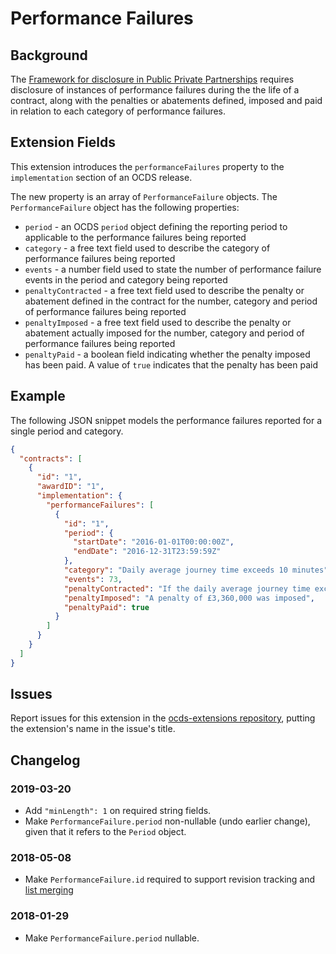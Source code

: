 # Performance Failures

## Background

The [Framework for disclosure in Public Private Partnerships](http://pubdocs.worldbank.org/en/773541448296707678/Disclosure-in-PPPs-Framework.pdf) requires disclosure of instances of performance failures during the the life of a contract, along with the penalties or abatements defined, imposed and paid in relation to each category of performance failures.

## Extension Fields

This extension introduces the `performanceFailures` property to the `implementation` section of an OCDS release.

The new property is an array of `PerformanceFailure` objects. The `PerformanceFailure` object has the following properties:

* `period` - an OCDS `period` object defining the reporting period to applicable to the performance failures being reported
* `category` - a free text field used to describe the category of performance failures being reported
* `events` - a number field used to state the number of performance failure events in the period and category being reported
* `penaltyContracted` - a free text field used to describe the penalty or abatement defined in the contract for the number, category and period of performance failures being reported
* `penaltyImposed` - a free text field used to describe the penalty or abatement actually imposed for the number, category and period of performance failures being reported
* `penaltyPaid` - a boolean field indicating whether the penalty imposed has been paid. A value of `true` indicates that the penalty has been paid

## Example

The following JSON snippet models the performance failures reported for a single period and category.

```json
{
  "contracts": [
    {
      "id": "1",
      "awardID": "1",
      "implementation": {
        "performanceFailures": [
          {
            "id": "1",
            "period": {
              "startDate": "2016-01-01T00:00:00Z",
              "endDate": "2016-12-31T23:59:59Z"
            },
            "category": "Daily average journey time exceeds 10 minutes",
            "events": 73,
            "penaltyContracted": "If the daily average journey time exceeds 10 minutes on more than 52 days per calendar year the project company will be subject to a penalty charge equal to (days - 52) * avgToll. Where days is the total number of days where the average journey time exceeded 10 minutes and avgToll is the average daily toll revenue to the project company over the calendar year in which the failures occurred.",
            "penaltyImposed": "A penalty of £3,360,000 was imposed",
            "penaltyPaid": true
          }
        ]
      }
    }
  ]
}
```

## Issues

Report issues for this extension in the [ocds-extensions repository](https://github.com/open-contracting/ocds-extensions/issues), putting the extension's name in the issue's title.

## Changelog

### 2019-03-20

* Add `"minLength": 1` on required string fields.
* Make `PerformanceFailure.period` non-nullable (undo earlier change), given that it refers to the `Period` object.

### 2018-05-08

* Make `PerformanceFailure.id` required to support revision tracking and [list merging](http://standard.open-contracting.org/latest/en/schema/merging/#lists)

### 2018-01-29

* Make `PerformanceFailure.period` nullable.
